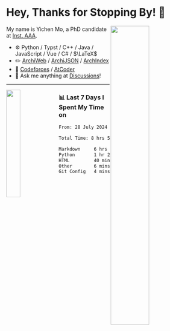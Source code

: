 # Hey, Thanks for Stopping By! 🦭

<picture>
    <source media="(prefers-color-scheme: dark)" srcset="https://github-readme-stats.vercel.app/api?username=amomorning&show_icons=true&theme=noctis_minimus&hide=issues">
    <img align="right" width="45%" src="https://github-readme-stats.vercel.app/api?username=amomorning&show_icons=true&theme=graywhite&hide=issues">
</picture>


My name is Yichen Mo, a PhD candidate at [Inst. AAA](https://archialgo.com).

-   :gear: Python / Typst / C++ / Java / JavaScript / Vue / C# / $\LaTeX$ 
-   :pencil2: [ArchiWeb](https://web.archialgo.com) / [ArchiJSON](https://www.food4rhino.com/en/app/archijson) / [ArchIndex](https://index.archialgo.com/) 
-   :abacus: [Codeforces](https://codeforces.com/profile/LaPluma) / [AtCoder](https://atcoder.jp/users/amomorning)
-   :thought_balloon: Ask me anything at [Discussions](https://github.com/amomorning/amomorning/discussions/new)!


---

<picture>
    <source media="(prefers-color-scheme: dark)" srcset="https://github-readme-stats.vercel.app/api/top-langs/?username=amomorning&hide=Mathematica&theme=noctis_minimus">
    <img align="left" width="27%" src="https://github-readme-stats.vercel.app/api/top-langs/?username=amomorning&hide=Mathematica&theme=graywhite">
</picture>

  
### 📊 Last 7 Days I Spent My Time on

<!--START_SECTION:waka-->

```txt
From: 28 July 2024 - To: 04 August 2024

Total Time: 8 hrs 51 mins

Markdown     6 hrs 28 mins   ██████████████████▒░░░░░░   73.01 %
Python       1 hr 29 mins    ████▒░░░░░░░░░░░░░░░░░░░░   16.76 %
HTML         40 mins         ██░░░░░░░░░░░░░░░░░░░░░░░   07.60 %
Other        6 mins          ▒░░░░░░░░░░░░░░░░░░░░░░░░   01.18 %
Git Config   4 mins          ▒░░░░░░░░░░░░░░░░░░░░░░░░   00.82 %
```

<!--END_SECTION:waka-->　　

